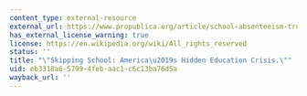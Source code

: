 ```yaml
---
content_type: external-resource
external_url: https://www.propublica.org/article/school-absenteeism-truancy-education-students
has_external_license_warning: true
license: https://en.wikipedia.org/wiki/All_rights_reserved
status: ''
title: "\"Skipping School: America\u2019s Hidden Education Crisis.\""
uid: eb3318a6-5799-4feb-aac1-c6c13ba76d5a
wayback_url: ''
---
```

